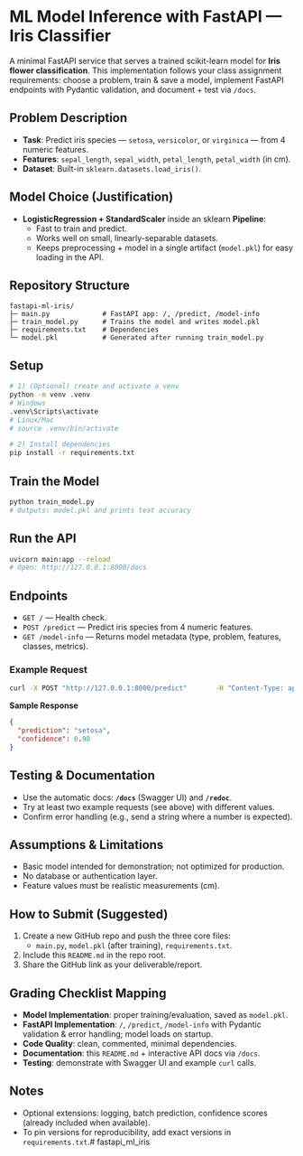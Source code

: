# ML Model Inference with FastAPI — Iris Classifier

A minimal FastAPI service that serves a trained scikit-learn model for **Iris flower classification**.
This implementation follows your class assignment requirements: choose a problem, train & save a model, implement FastAPI endpoints with Pydantic validation, and document + test via `/docs`.

## Problem Description
- **Task**: Predict iris species — `setosa`, `versicolor`, or `virginica` — from 4 numeric features.
- **Features**: `sepal_length`, `sepal_width`, `petal_length`, `petal_width` (in cm).
- **Dataset**: Built-in `sklearn.datasets.load_iris()`.

## Model Choice (Justification)
- **LogisticRegression + StandardScaler** inside an sklearn **Pipeline**:
  - Fast to train and predict.
  - Works well on small, linearly-separable datasets.
  - Keeps preprocessing + model in a single artifact (`model.pkl`) for easy loading in the API.

## Repository Structure
```text
fastapi-ml-iris/
├─ main.py             # FastAPI app: /, /predict, /model-info
├─ train_model.py      # Trains the model and writes model.pkl
├─ requirements.txt    # Dependencies
└─ model.pkl           # Generated after running train_model.py
```

## Setup
```bash
# 1) (Optional) create and activate a venv
python -m venv .venv
# Windows
.venv\Scripts\activate
# Linux/Mac
# source .venv/bin/activate

# 2) Install dependencies
pip install -r requirements.txt
```

## Train the Model
```bash
python train_model.py
# Outputs: model.pkl and prints test accuracy
```

## Run the API
```bash
uvicorn main:app --reload
# Open: http://127.0.0.1:8000/docs
```

## Endpoints
- `GET /` — Health check.
- `POST /predict` — Predict iris species from 4 numeric features.
- `GET /model-info` — Returns model metadata (type, problem, features, classes, metrics).

### Example Request
```bash
curl -X POST "http://127.0.0.1:8000/predict"       -H "Content-Type: application/json"       -d '{"sepal_length":5.1,"sepal_width":3.5,"petal_length":1.4,"petal_width":0.2}'
```
**Sample Response**
```json
{
  "prediction": "setosa",
  "confidence": 0.98
}
```

## Testing & Documentation
- Use the automatic docs: **`/docs`** (Swagger UI) and **`/redoc`**.
- Try at least two example requests (see above) with different values.
- Confirm error handling (e.g., send a string where a number is expected).

## Assumptions & Limitations
- Basic model intended for demonstration; not optimized for production.
- No database or authentication layer.
- Feature values must be realistic measurements (cm).

## How to Submit (Suggested)
1. Create a new GitHub repo and push the three core files:
   - `main.py`, `model.pkl` (after training), `requirements.txt`.
2. Include this `README.md` in the repo root.
3. Share the GitHub link as your deliverable/report.

## Grading Checklist Mapping
- **Model Implementation**: proper training/evaluation, saved as `model.pkl`.
- **FastAPI Implementation**: `/`, `/predict`, `/model-info` with Pydantic validation & error handling; model loads on startup.
- **Code Quality**: clean, commented, minimal dependencies.
- **Documentation**: this `README.md` + interactive API docs via `/docs`.
- **Testing**: demonstrate with Swagger UI and example `curl` calls.

## Notes
- Optional extensions: logging, batch prediction, confidence scores (already included when available).
- To pin versions for reproducibility, add exact versions in `requirements.txt`.# fastapi_ml_iris
